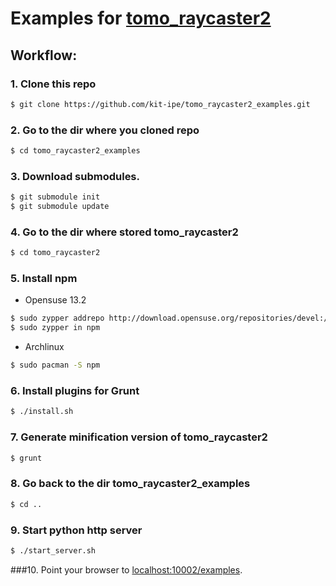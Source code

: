 # Examples for [tomo_raycaster2](https://github.com/kit-ipe/tomo_raycaster2)
## Workflow:
### 1. Clone this repo
```bash
$ git clone https://github.com/kit-ipe/tomo_raycaster2_examples.git
```
### 2. Go to the dir where you cloned repo
```bash
$ cd tomo_raycaster2_examples
```
### 3. Download submodules.
```bash
$ git submodule init
$ git submodule update
```
### 4. Go to the dir where stored tomo_raycaster2
```bash
$ cd tomo_raycaster2
```
### 5. Install npm
* Opensuse 13.2

```bash
$ sudo zypper addrepo http://download.opensuse.org/repositories/devel:/languages:/nodejs/openSUSE_13.2/ Node.js
$ sudo zypper in npm
```
* Archlinux
```bash
$ sudo pacman -S npm
```
### 6. Install plugins for Grunt
```bash
$ ./install.sh
```
### 7. Generate minification version of tomo_raycaster2
```bash
$ grunt
```
### 8. Go back to the dir tomo_raycaster2_examples
```bash
$ cd ..
```
### 9. Start python http server
```bash
$ ./start_server.sh

```
###10. Point your browser to [localhost:10002/examples](http://localhost:10002/examples).